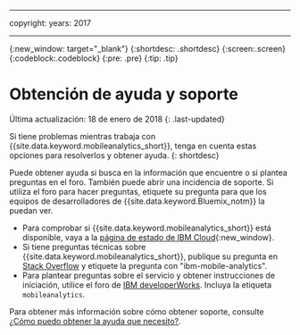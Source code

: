 ----

copyright:
 years: 2017

---

{:new_window: target="_blank"}
{:shortdesc: .shortdesc}
{:screen:.screen}
{:codeblock:.codeblock}
{:pre: .pre}
{:tip: .tip}

# Obtención de ayuda y soporte

Última actualización: 18 de enero de 2018
{: .last-updated}

Si tiene problemas mientras trabaja con {{site.data.keyword.mobileanalytics_short}}, tenga en cuenta estas opciones para resolverlos y obtener ayuda.
{: shortdesc}

Puede obtener ayuda si busca en la información que encuentre o si plantea preguntas en el foro. También puede abrir una incidencia de soporte. Si utiliza el foro para hacer preguntas, etiquete su pregunta para que los equipos de desarrolladores de {{site.data.keyword.Bluemix_notm}} la puedan ver.

  * Para comprobar si {{site.data.keyword.mobileanalytics_short}} está disponible, vaya a la [página de estado de IBM Cloud](https://developer.ibm.com/bluemix/support/#status){:new_window}.
  * Si tiene preguntas técnicas sobre {{site.data.keyword.mobileanalytics_short}}, publique su pregunta en [Stack Overflow](https://stackoverflow.com/questions/tagged/ibm-mobile-services) y etiquete la pregunta con "ibm-mobile-analytics".
  * Para plantear preguntas sobre el servicio y obtener instrucciones de iniciación, utilice el foro de [IBM developerWorks]( https://developer.ibm.com/answers/topics/bluemix-mobile-services/). Incluya la etiqueta `mobileanalytics`.

Para obtener más información sobre cómo obtener soporte, consulte [¿Cómo puedo obtener la ayuda que necesito?](/docs/get-support/howtogetsupport.html#getting-customer-support).
